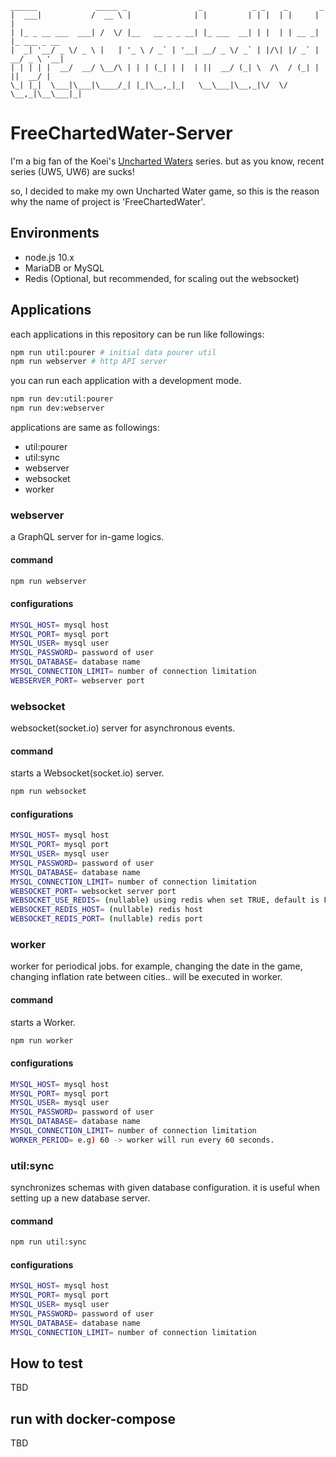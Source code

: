 ```text
______             _____ _                _           _ _    _       _            
|  ___|           /  __ \ |              | |         | | |  | |     | |           
| |_ _ __ ___  ___| /  \/ |__   __ _ _ __| |_ ___  __| | |  | | __ _| |_ ___ _ __ 
|  _| '__/ _ \/ _ \ |   | '_ \ / _` | '__| __/ _ \/ _` | |/\| |/ _` | __/ _ \ '__|
| | | | |  __/  __/ \__/\ | | | (_| | |  | ||  __/ (_| \  /\  / (_| | ||  __/ |   
\_| |_|  \___|\___|\____/_| |_|\__,_|_|   \__\___|\__,_|\/  \/ \__,_|\__\___|_|   
```

# FreeChartedWater-Server
I'm a big fan of the Koei's [Uncharted Waters](https://en.wikipedia.org/wiki/Uncharted_Waters) series. but as you know, recent series (UW5, UW6) are sucks!


so, I decided to make my own Uncharted Water game, so this is the reason why the name of project is 'FreeChartedWater'.

## Environments
- node.js 10.x
- MariaDB or MySQL
- Redis (Optional, but recommended, for scaling out the websocket)

## Applications
each applications in this repository can be run like followings: 
```bash
npm run util:pourer # initial data pourer util
npm run webserver # http API server
```
you can run each application with a development mode.
```bash
npm run dev:util:pourer 
npm run dev:webserver
```
applications are same as followings:
- util:pourer
- util:sync
- webserver
- websocket
- worker

### webserver
a GraphQL server for in-game logics.
#### command
```bash
npm run webserver
```
#### configurations
```bash
MYSQL_HOST= mysql host
MYSQL_PORT= mysql port
MYSQL_USER= mysql user
MYSQL_PASSWORD= password of user
MYSQL_DATABASE= database name
MYSQL_CONNECTION_LIMIT= number of connection limitation
WEBSERVER_PORT= webserver port
```

### websocket
websocket(socket.io) server for asynchronous events.
#### command
starts a Websocket(socket.io) server.
```bash
npm run websocket
```
#### configurations
```bash
MYSQL_HOST= mysql host
MYSQL_PORT= mysql port
MYSQL_USER= mysql user
MYSQL_PASSWORD= password of user
MYSQL_DATABASE= database name
MYSQL_CONNECTION_LIMIT= number of connection limitation
WEBSOCKET_PORT= websocket server port
WEBSOCKET_USE_REDIS= (nullable) using redis when set TRUE, default is FALSE
WEBSOCKET_REDIS_HOST= (nullable) redis host
WEBSOCKET_REDIS_PORT= (nullable) redis port
```

### worker
worker for periodical jobs. for example, changing the date in the game, changing inflation rate between cities.. will be executed in worker.
#### command
starts a Worker.
```bash
npm run worker
```
#### configurations
```bash
MYSQL_HOST= mysql host
MYSQL_PORT= mysql port
MYSQL_USER= mysql user
MYSQL_PASSWORD= password of user
MYSQL_DATABASE= database name
MYSQL_CONNECTION_LIMIT= number of connection limitation
WORKER_PERIOD= e.g) 60 -> worker will run every 60 seconds.
```

### util:sync
synchronizes schemas with given database configuration. it is useful when setting up a new database server.
#### command
```bash
npm run util:sync
```
#### configurations
```bash
MYSQL_HOST= mysql host
MYSQL_PORT= mysql port
MYSQL_USER= mysql user
MYSQL_PASSWORD= password of user
MYSQL_DATABASE= database name
MYSQL_CONNECTION_LIMIT= number of connection limitation
```

## How to test
TBD

## run with docker-compose
TBD